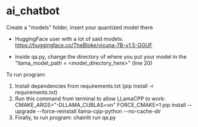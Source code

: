 # ai_chatbot
Create a "models" folder, insert your quantized model there
- HuggingFace user with a lot of said models: https://huggingface.co/TheBloke/vicuna-7B-v1.5-GGUF

- Inside qa.py, change the directory of where you put your model in the "llama_model_path = <model_directory_here>" (line 20)

To run program:
1. Install dependencies from requirements.txt (pip install -r requirements.txt)
2. Run this command from terminal to allow LLamaCPP to work: CMAKE_ARGS="-DLLAMA_CUBLAS=on" FORCE_CMAKE=1 pip install --upgrade --force-reinstall llama-cpp-python --no-cache-dir
3. Finally, to run program: chainlit run qa.py
